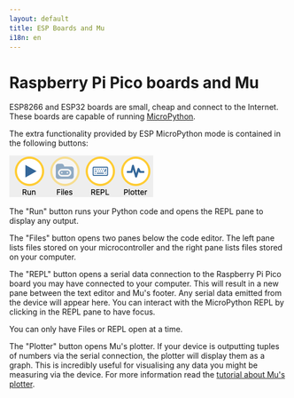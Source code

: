 ```yaml
---
layout: default
title: ESP Boards and Mu
i18n: en
---
```


# Raspberry Pi Pico boards and Mu

ESP8266 and ESP32 boards are small, cheap and connect to the Internet.  
These boards are capable of running 
[MicroPython](https://www.raspberrypi.com/documentation/microcontrollers/micropython.html).

The extra functionality provided by ESP MicroPython mode is contained in the following
buttons:

<div class="row">
  <img src="/img/en/tutorials/rp2040_buttons.png" alt="Buttons for rp2040 mode" class="img-responsive center-block img-rounded movie"/>
  <br/>
</div>

The "Run" button runs your Python code and opens the REPL pane to display any output.

The "Files" button opens two panes below the code editor.  The left pane lists files stored
on your microcontroller and the right pane lists files stored on your computer.

The "REPL" button opens a serial data connection to the Raspberry Pi Pico board you
may have connected to your computer. This will result in a new pane between the
text editor and Mu's footer. Any serial data emitted from the device will
appear here. You can interact with the MicroPython REPL by clicking in the REPL pane 
to have focus.

You can only have Files or REPL open at a time.

The "Plotter" button opens Mu's plotter. If your device is outputting tuples
of numbers via the serial connection, the plotter will display them as a
graph. This is incredibly useful for visualising any data you might be
measuring via the device. For more information read the
[tutorial about Mu's plotter](plotter).

